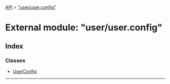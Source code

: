 [API](../README.md) > ["user/user.config"](../modules/_user_user_config_.md)

# External module: "user/user.config"

## Index

### Classes

* [UserConfig](../classes/_user_user_config_.userconfig.md)

---

